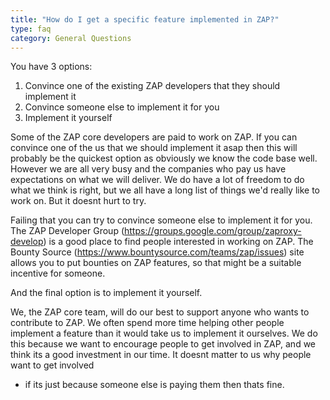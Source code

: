 ```yaml
---
title: "How do I get a specific feature implemented in ZAP?"
type: faq
category: General Questions
---
```


You have 3 options:

  1. Convince one of the existing ZAP developers that they should implement it
  2. Convince someone else to implement it for you
  3. Implement it yourself

Some of the ZAP core developers are paid to work on ZAP. If you can convince
one of the us that we should implement it asap then this will probably be the
quickest option as obviously we know the code base well. However we are all
very busy and the companies who pay us have expectations on what we will
deliver. We do have a lot of freedom to do what we think is right, but we all
have a long list of things we'd really like to work on. But it doesnt hurt to
try.

Failing that you can try to convince someone else to implement it for you. The
ZAP Developer Group (<https://groups.google.com/group/zaproxy-develop>) is a
good place to find people interested in working on ZAP. The Bounty Source
(<https://www.bountysource.com/teams/zap/issues>) site allows you to put
bounties on ZAP features, so that might be a suitable incentive for someone.

And the final option is to implement it yourself.

We, the ZAP core team, will do our best to support anyone who wants to
contribute to ZAP. We often spend more time helping other people implement a
feature than it would take us to implement it ourselves. We do this because we
want to encourage people to get involved in ZAP, and we think its a good
investment in our time. It doesnt matter to us why people want to get involved
- if its just because someone else is paying them then thats fine.
